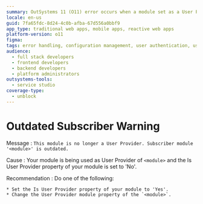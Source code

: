 ```yaml
---
summary: OutSystems 11 (O11) error occurs when a module set as a User Provider is incorrectly configured, requiring adjustment of the Is User Provider property.
locale: en-us
guid: 7fa65fdc-8d24-4c0b-afba-67d556a0bbf9
app_type: traditional web apps, mobile apps, reactive web apps
platform-version: o11
figma:
tags: error handling, configuration management, user authentication, user management, authentication providers
audience:
  - full stack developers
  - frontend developers
  - backend developers
  - platform administrators
outsystems-tools:
  - service studio
coverage-type:
  - unblock
---
```


# Outdated Subscriber Warning

Message
:   `This module is no longer a User Provider. Subscriber module '<module>' is outdated.`

Cause
:   Your module is being used as User Provider of `<module>` and the Is User Provider property of your module is set to 'No'.

Recommendation
:   Do one of the following:

    * Set the Is User Provider property of your module to 'Yes'.
    * Change the User Provider module property of the `<module>`.
